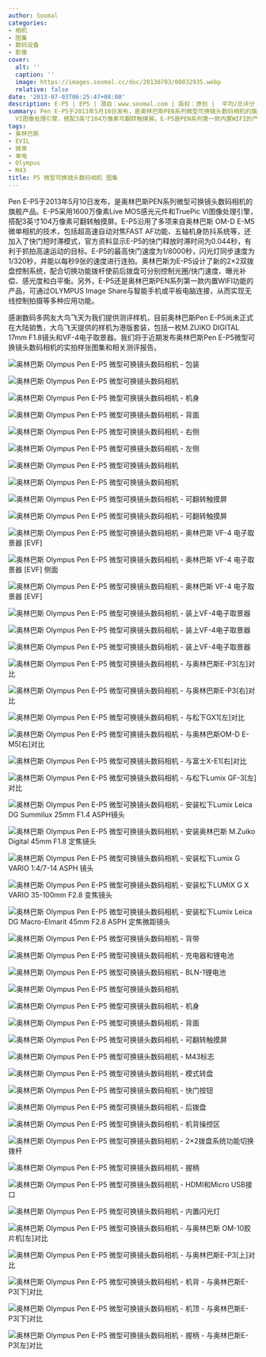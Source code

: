 ```yaml
---
author: Soomal
categories:
- 相机
- 图集
- 数码设备
- 影像
cover:
  alt: ''
  caption: ''
  image: https://images.soomal.cc/doc/20130703/00032935.webp
  relative: false
date: '2013-07-03T06:25:47+08:00'
description: E-P5 | EP5 | 源自：www.soomal.com | 版权：原创 |  平均/总评分：10.00/70
summary: Pen E-P5于2013年5月10日发布，是奥林巴斯PEN系列微型可换镜头数码相机的旗舰产品。E-P5采用1600万像素Live MOS感光元件和TruePic
  VI图像处理引擎，搭配3英寸104万像素可翻转触摸屏。E-P5是PEN系列第一款内置WIFI的产品，可通过OLYMPUS Image Share与智能手机或平板电脑连接，实现无线控制拍摄等多种应用功能。
tags:
- 奥林巴斯
- EVIL
- 微单
- 单电
- Olympus
- M43
title: P5 微型可换镜头数码相机 图集
---
```


Pen E-P5于2013年5月10日发布，是奥林巴斯PEN系列微型可换镜头数码相机的旗舰产品。E-P5采用1600万像素Live MOS感光元件和TruePic VI图像处理引擎，搭配3英寸104万像素可翻转触摸屏。E-P5沿用了多项来自奥林巴斯 OM-D E-M5微单相机的技术，包括超高速自动对焦FAST AF功能、五轴机身防抖系统等，还加入了快门短时滞模式，官方资料显示E-P5的快门释放时滞时间为0.044秒，有利于抓拍高速运动的目标。E-P5的最高快门速度为1/8000秒，闪光灯同步速度为1/320秒，并能以每秒9张的速度进行连拍。奥林巴斯为E-P5设计了新的2×2双拨盘控制系统，配合切换功能拨杆使前后拨盘可分别控制光圈/快门速度、曝光补偿、感光度和白平衡。另外，E-P5还是奥林巴斯PEN系列第一款内置WIFI功能的产品，可通过OLYMPUS Image Share与智能手机或平板电脑连接，从而实现无线控制拍摄等多种应用功能。



感谢数码多网友大鸟飞天为我们提供测评样机，目前奥林巴斯Pen E-P5尚未正式在大陆销售，大鸟飞天提供的样机为港版套装，包括一枚M.ZUIKO DIGITAL 17mm F1.8镜头和VF-4电子取景器。我们将于近期发布奥林巴斯Pen E-P5微型可换镜头数码相机的实拍样张图集和相关测评报告。



![奥林巴斯 Olympus Pen E-P5 微型可换镜头数码相机 - 包装](https://images.soomal.cc/doc/20130703/00032936.webp)



![奥林巴斯 Olympus Pen E-P5 微型可换镜头数码相机](https://images.soomal.cc/doc/20130703/00032937.webp)



![奥林巴斯 Olympus Pen E-P5 微型可换镜头数码相机 - 机身](https://images.soomal.cc/doc/20130703/00032938.webp)



![奥林巴斯 Olympus Pen E-P5 微型可换镜头数码相机 - 背面](https://images.soomal.cc/doc/20130703/00032939.webp)



![奥林巴斯 Olympus Pen E-P5 微型可换镜头数码相机 - 右侧](https://images.soomal.cc/doc/20130703/00032940.webp)



![奥林巴斯 Olympus Pen E-P5 微型可换镜头数码相机 - 左侧](https://images.soomal.cc/doc/20130703/00032941.webp)



![奥林巴斯 Olympus Pen E-P5 微型可换镜头数码相机](https://images.soomal.cc/doc/20130703/00032942.webp)



![奥林巴斯 Olympus Pen E-P5 微型可换镜头数码相机](https://images.soomal.cc/doc/20130703/00032943.webp)



![奥林巴斯 Olympus Pen E-P5 微型可换镜头数码相机 - 可翻转触摸屏](https://images.soomal.cc/doc/20130703/00032944.webp)



![奥林巴斯 Olympus Pen E-P5 微型可换镜头数码相机 - 可翻转触摸屏](https://images.soomal.cc/doc/20130703/00032945.webp)



![奥林巴斯 Olympus Pen E-P5 微型可换镜头数码相机 - 奥林巴斯 VF-4 电子取景器 [EVF]](https://images.soomal.cc/doc/20130703/00032946.webp)



![奥林巴斯 Olympus Pen E-P5 微型可换镜头数码相机 - 奥林巴斯 VF-4 电子取景器 [EVF] 侧面](https://images.soomal.cc/doc/20130703/00032947.webp)



![奥林巴斯 Olympus Pen E-P5 微型可换镜头数码相机 - 奥林巴斯 VF-4 电子取景器 [EVF]](https://images.soomal.cc/doc/20130703/00032948.webp)



![奥林巴斯 Olympus Pen E-P5 微型可换镜头数码相机 - 装上VF-4电子取景器](https://images.soomal.cc/doc/20130703/00032949.webp)



![奥林巴斯 Olympus Pen E-P5 微型可换镜头数码相机 - 装上VF-4电子取景器](https://images.soomal.cc/doc/20130703/00032950.webp)



![奥林巴斯 Olympus Pen E-P5 微型可换镜头数码相机 - 装上VF-4电子取景器](https://images.soomal.cc/doc/20130703/00032951.webp)



![奥林巴斯 Olympus Pen E-P5 微型可换镜头数码相机 - 与奥林巴斯E-P3[左]对比](https://images.soomal.cc/doc/20130703/00032952_01.webp)



![奥林巴斯 Olympus Pen E-P5 微型可换镜头数码相机 - 与奥林巴斯E-P3[右]对比](https://images.soomal.cc/doc/20130703/00032953_01.webp)



![奥林巴斯 Olympus Pen E-P5 微型可换镜头数码相机 - 与松下GX1[左]对比](https://images.soomal.cc/doc/20130703/00032954_01.webp)



![奥林巴斯 Olympus Pen E-P5 微型可换镜头数码相机 - 与奥林巴斯OM-D E-M5[右]对比](https://images.soomal.cc/doc/20130703/00032955_01.webp)



![奥林巴斯 Olympus Pen E-P5 微型可换镜头数码相机 - 与富士X-E1[右]对比](https://images.soomal.cc/doc/20130703/00032956_01.webp)



![奥林巴斯 Olympus Pen E-P5 微型可换镜头数码相机 - 与松下Lumix GF-3[左]对比](https://images.soomal.cc/doc/20130703/00032957_01.webp)



![奥林巴斯 Olympus Pen E-P5 微型可换镜头数码相机 - 安装松下Lumix Leica DG Summilux 25mm F1.4 ASPH镜头](https://images.soomal.cc/doc/20130703/00032959.webp)



![奥林巴斯 Olympus Pen E-P5 微型可换镜头数码相机 - 安装奥林巴斯 M.Zuiko Digital 45mm F1.8 定焦镜头](https://images.soomal.cc/doc/20130703/00032960_01.webp)



![奥林巴斯 Olympus Pen E-P5 微型可换镜头数码相机 - 安装松下Lumix G VARIO 1:4/7-14 ASPH 镜头](https://images.soomal.cc/doc/20130703/00032961_01.webp)



![奥林巴斯 Olympus Pen E-P5 微型可换镜头数码相机 - 安装松下LUMIX G X VARIO 35-100mm F2.8 变焦镜头](https://images.soomal.cc/doc/20130703/00032962_01.webp)



![奥林巴斯 Olympus Pen E-P5 微型可换镜头数码相机 - 安装松下Lumix Leica DG Macro-Elmarit 45mm F2.8 ASPH 定焦微距镜头](https://images.soomal.cc/doc/20130703/00032963_01.webp)



![奥林巴斯 Olympus Pen E-P5 微型可换镜头数码相机 - 背带](https://images.soomal.cc/doc/20130703/00032966.webp)



![奥林巴斯 Olympus Pen E-P5 微型可换镜头数码相机 - 充电器和锂电池](https://images.soomal.cc/doc/20130703/00032964_01.webp)



![奥林巴斯 Olympus Pen E-P5 微型可换镜头数码相机 - BLN-1锂电池](https://images.soomal.cc/doc/20130703/00032965_01.webp)



![奥林巴斯 Olympus Pen E-P5 微型可换镜头数码相机](https://images.soomal.cc/doc/20130703/00032967.webp)



![奥林巴斯 Olympus Pen E-P5 微型可换镜头数码相机 - 机身](https://images.soomal.cc/doc/20130703/00032968.webp)



![奥林巴斯 Olympus Pen E-P5 微型可换镜头数码相机 - 背面](https://images.soomal.cc/doc/20130703/00032969.webp)



![奥林巴斯 Olympus Pen E-P5 微型可换镜头数码相机 - 可翻转触摸屏](https://images.soomal.cc/doc/20130703/00032970.webp)



![奥林巴斯 Olympus Pen E-P5 微型可换镜头数码相机 - M43标志](https://images.soomal.cc/doc/20130703/00032971.webp)



![奥林巴斯 Olympus Pen E-P5 微型可换镜头数码相机 - 模式转盘](https://images.soomal.cc/doc/20130703/00032972.webp)



![奥林巴斯 Olympus Pen E-P5 微型可换镜头数码相机 - 快门按钮](https://images.soomal.cc/doc/20130703/00032973.webp)



![奥林巴斯 Olympus Pen E-P5 微型可换镜头数码相机 - 后拨盘](https://images.soomal.cc/doc/20130703/00032974.webp)



![奥林巴斯 Olympus Pen E-P5 微型可换镜头数码相机 - 机背操控区](https://images.soomal.cc/doc/20130703/00032975.webp)



![奥林巴斯 Olympus Pen E-P5 微型可换镜头数码相机 - 2×2拨盘系统功能切换拨杆](https://images.soomal.cc/doc/20130703/00032976.webp)



![奥林巴斯 Olympus Pen E-P5 微型可换镜头数码相机 - 握柄](https://images.soomal.cc/doc/20130703/00032977.webp)



![奥林巴斯 Olympus Pen E-P5 微型可换镜头数码相机 - HDMI和Micro USB接口](https://images.soomal.cc/doc/20130703/00032978.webp)



![奥林巴斯 Olympus Pen E-P5 微型可换镜头数码相机 - 内置闪光灯](https://images.soomal.cc/doc/20130703/00032979.webp)



![奥林巴斯 Olympus Pen E-P5 微型可换镜头数码相机 - 与奥林巴斯 OM-10胶片机[左]对比](https://images.soomal.cc/doc/20130703/00032980.webp)



![奥林巴斯 Olympus Pen E-P5 微型可换镜头数码相机 - 与奥林巴斯E-P3[上]对比](https://images.soomal.cc/doc/20130703/00032981.webp)



![奥林巴斯 Olympus Pen E-P5 微型可换镜头数码相机 - 机背 - 与奥林巴斯E-P3[下]对比](https://images.soomal.cc/doc/20130703/00032982.webp)



![奥林巴斯 Olympus Pen E-P5 微型可换镜头数码相机 - 机顶 - 与奥林巴斯E-P3[下]对比](https://images.soomal.cc/doc/20130703/00032983.webp)



![奥林巴斯 Olympus Pen E-P5 微型可换镜头数码相机 - 握柄 - 与奥林巴斯E-P3[左]对比](https://images.soomal.cc/doc/20130703/00032984.webp)